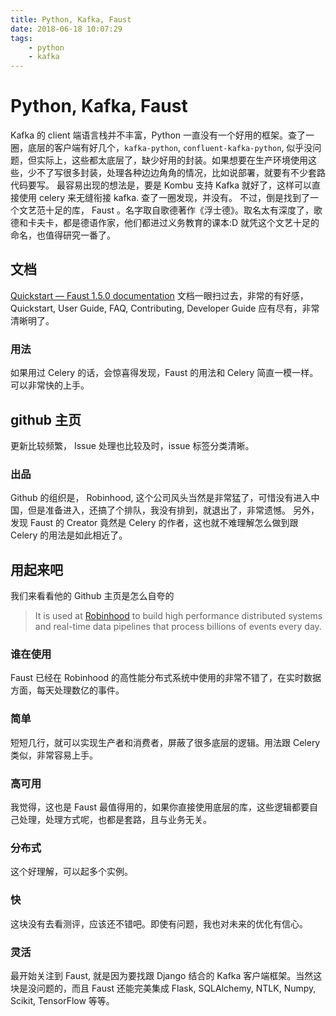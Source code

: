 ```yaml
---
title: Python, Kafka, Faust
date: 2018-06-18 10:07:29
tags:
    - python
    - kafka
---
```


# Python, Kafka, Faust
Kafka 的 client 端语言栈并不丰富，Python 一直没有一个好用的框架。查了一圈，底层的客户端有好几个，`kafka-python`, `confluent-kafka-python`, 似乎没问题，但实际上，这些都太底层了，缺少好用的封装。如果想要在生产环境使用这些，少不了写很多封装，处理各种边边角角的情况，比如说部署，就要有不少套路代码要写。
最容易出现的想法是，要是 Kombu 支持 Kafka 就好了，这样可以直接使用 celery 来无缝衔接 kafka. 查了一圈发现，并没有。
不过，倒是找到了一个文艺范十足的库， Faust 。名字取自歌德著作《浮士德》。取名太有深度了，歌德和卡夫卡，都是德语作家，他们都进过义务教育的课本:D
就凭这个文艺十足的命名，也值得研究一番了。
## 文档
[Quickstart — Faust 1.5.0 documentation](https://faust.readthedocs.io/en/latest/playbooks/quickstart.html#quickstart)
文档一眼扫过去，非常的有好感，Quickstart, User Guide, FAQ, Contributing, Developer Guide 应有尽有，非常清晰明了。
### 用法
如果用过 Celery 的话，会惊喜得发现，Faust 的用法和 Celery 简直一模一样。可以非常快的上手。
## github 主页
更新比较频繁， Issue 处理也比较及时，issue 标签分类清晰。
### 出品
Github 的组织是， Robinhood, 这个公司风头当然是非常猛了，可惜没有进入中国，但是准备进入，还搞了个排队，我没有排到，就退出了，非常遗憾。
另外，发现 Faust 的 Creator 竟然是 Celery 的作者，这也就不难理解怎么做到跟 Celery 的用法是如此相近了。 
## 用起来吧
我们来看看他的 Github 主页是怎么自夸的
> It is used at [Robinhood](http://robinhood.com/) to build high performance distributed systems and real-time data pipelines that process billions of events every day.
### 谁在使用
Faust 已经在 Robinhood 的高性能分布式系统中使用的非常不错了，在实时数据方面，每天处理数亿的事件。
### 简单
短短几行，就可以实现生产者和消费者，屏蔽了很多底层的逻辑。用法跟 Celery 类似，非常容易上手。
### 高可用
我觉得，这也是 Faust 最值得用的，如果你直接使用底层的库，这些逻辑都要自己处理，处理方式呢，也都是套路，且与业务无关。
### 分布式
这个好理解，可以起多个实例。
### 快
这块没有去看测评，应该还不错吧。即使有问题，我也对未来的优化有信心。
### 灵活
最开始关注到 Faust, 就是因为要找跟 Django 结合的 Kafka 客户端框架。当然这块是没问题的，而且 Faust 还能完美集成 Flask, SQLAlchemy, NTLK, Numpy, Scikit, TensorFlow 等等。

